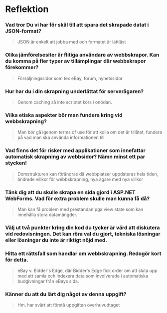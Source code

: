 Reflektion
==========

### Vad tror Du vi har för skäl till att spara det skrapade datat i JSON-format?

> JSON är enkelt att jobba med och formatet är lättläst

### Olika jämförelsesiter är flitiga användare av webbskrapor. Kan du komma på fler typer av tillämplingar där webbskrapor förekommer?

> Försäljningssidor som tex eBay, forum, nyhetssidor

### Hur har du i din skrapning underlättat för serverägaren?

> Genom caching så inte scriptet körs i onödan.

### Vilka etiska aspekter bör man fundera kring vid webbskrapning?

> Man bör gå igenom terms of use för att kolla om det är tillåtet, fundera på vad man ska använda informationen till

### Vad finns det för risker med applikationer som innefattar automatisk skrapning av webbsidor? Nämn minst ett par stycken!

> Domstrukturen kan förändras då webbplatser uppdateras hela tiden, ändrade villkor för webbskrapning, nya ägare med nya villkor

### Tänk dig att du skulle skrapa en sida gjord i ASP.NET WebForms. Vad för extra problem skulle man kunna få då?

> Man kan få problem med prestandan pga view state som kan innehålla stora datamängder.

### Välj ut två punkter kring din kod du tycker är värd att diskutera vid redovisningen. Det kan röra val du gjort, tekniska lösningar eller lösningar du inte är riktigt nöjd med.

### Hitta ett rättsfall som handlar om webbskrapning. Redogör kort för detta.

>  eBay v. Bidder's Edge, där Bidder's Edge fick order om att sluta upp med att samla och indexera data som involverade i automatiska budgivningar
> från eBays sida.

### Känner du att du lärt dig något av denna uppgift?

> Hm, har svårt att förstå uppgiften överhuvudtaget
